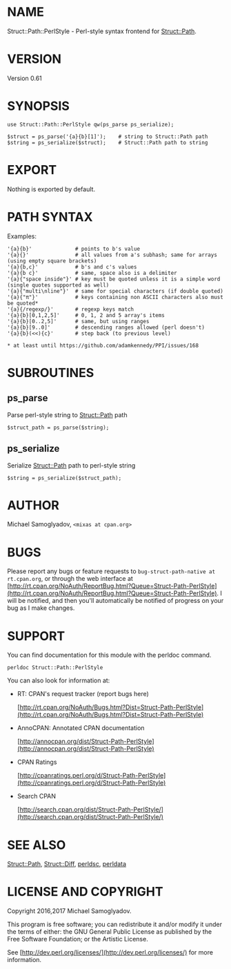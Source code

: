 # NAME

Struct::Path::PerlStyle - Perl-style syntax frontend for [Struct::Path](https://metacpan.org/pod/Struct::Path).

# VERSION

Version 0.61

# SYNOPSIS

    use Struct::Path::PerlStyle qw(ps_parse ps_serialize);

    $struct = ps_parse('{a}{b}[1]');    # string to Struct::Path path
    $string = ps_serialize($struct);    # Struct::Path path to string

# EXPORT

Nothing is exported by default.

# PATH SYNTAX

Examples:

    '{a}{b}'              # points to b's value
    '{a}{}'               # all values from a's subhash; same for arrays (using empty square brackets)
    '{a}{b,c}'            # b's and c's values
    '{a}{b c}'            # same, space also is a delimiter
    '{a}{"space inside"}' # key must be quoted unless it is a simple word (single quotes supported as well)
    '{a}{"multi\nline"}'  # same for special characters (if double quoted)
    '{a}{"π"}'            # keys containing non ASCII characters also must be quoted*
    '{a}{/regexp/}'       # regexp keys match
    '{a}{b}[0,1,2,5]'     # 0, 1, 2 and 5 array's items
    '{a}{b}[0..2,5]'      # same, but using ranges
    '{a}{b}[9..0]'        # descending ranges allowed (perl doesn't)
    '{a}{b}(<<){c}'       # step back (to previous level)

    * at least until https://github.com/adamkennedy/PPI/issues/168

# SUBROUTINES

## ps\_parse

Parse perl-style string to [Struct::Path](https://metacpan.org/pod/Struct::Path) path

    $struct_path = ps_parse($string);

## ps\_serialize

Serialize [Struct::Path](https://metacpan.org/pod/Struct::Path) path to perl-style string

    $string = ps_serialize($struct_path);

# AUTHOR

Michael Samoglyadov, `<mixas at cpan.org>`

# BUGS

Please report any bugs or feature requests to `bug-struct-path-native at rt.cpan.org`, or through
the web interface at [http://rt.cpan.org/NoAuth/ReportBug.html?Queue=Struct-Path-PerlStyle](http://rt.cpan.org/NoAuth/ReportBug.html?Queue=Struct-Path-PerlStyle). I will be notified, and then you'll
automatically be notified of progress on your bug as I make changes.

# SUPPORT

You can find documentation for this module with the perldoc command.

    perldoc Struct::Path::PerlStyle

You can also look for information at:

- RT: CPAN's request tracker (report bugs here)

    [http://rt.cpan.org/NoAuth/Bugs.html?Dist=Struct-Path-PerlStyle](http://rt.cpan.org/NoAuth/Bugs.html?Dist=Struct-Path-PerlStyle)

- AnnoCPAN: Annotated CPAN documentation

    [http://annocpan.org/dist/Struct-Path-PerlStyle](http://annocpan.org/dist/Struct-Path-PerlStyle)

- CPAN Ratings

    [http://cpanratings.perl.org/d/Struct-Path-PerlStyle](http://cpanratings.perl.org/d/Struct-Path-PerlStyle)

- Search CPAN

    [http://search.cpan.org/dist/Struct-Path-PerlStyle/](http://search.cpan.org/dist/Struct-Path-PerlStyle/)

# SEE ALSO

[Struct::Path](https://metacpan.org/pod/Struct::Path), [Struct::Diff](https://metacpan.org/pod/Struct::Diff), [perldsc](https://metacpan.org/pod/perldsc), [perldata](https://metacpan.org/pod/perldata)

# LICENSE AND COPYRIGHT

Copyright 2016,2017 Michael Samoglyadov.

This program is free software; you can redistribute it and/or modify it
under the terms of either: the GNU General Public License as published
by the Free Software Foundation; or the Artistic License.

See [http://dev.perl.org/licenses/](http://dev.perl.org/licenses/) for more information.
